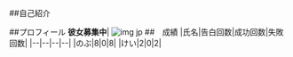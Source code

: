 ##自己紹介

##プロフィール
**彼女募集中**|
![img jp](https://user-images.githubusercontent.com/131778860/234750136-43cc1314-0345-41ce-b391-89a5b7ea54e7.jpg)
##　成績
|氏名|告白回数|成功回数|失敗回数|
|--|--|--|--|
|のぶ|8|0|8|
|けい|2|0|2|


